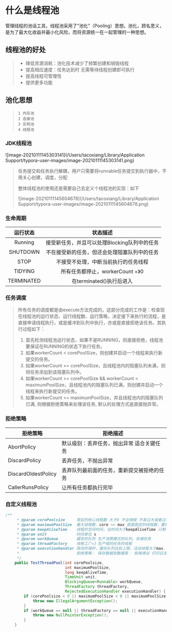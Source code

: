 # 什么是线程池

管理线程的池话工具，线程池采用了“池化”（Pooling）思想。池化，顾名思义，是为了最大化收益并最小化风险，而将资源统一在一起管理的一种思想。



## 线程池的好处

> - 降低资源消耗：池化技术减少了频繁创建和销毁线程
> - 提高相应速度：任务达到时 无需等待线程创建即可执行
> - 提高线程可管理性
> - 提供更多功能

## 池化思想

> ```
> 1 内存池
> 2 连接池
> 3 实例池
> 4 线程池
> ```

### JDK线程池

![image-20210111145303141](/Users/tacoxiang/Library/Application Support/typora-user-images/image-20210111145303141.png)

> 任务提交和任务执行解耦，用户只需要将runnable任务提交到执行器中，不用关心创建，调度，分配
>
> 整体线程池的使用还是需要自己去定义个线程池的实现：如下
>
> ![image-20210111145604678](/Users/tacoxiang/Library/Application Support/typora-user-images/image-20210111145604678.png)
>
> 

### 生命周期

|  运行状态  |                   状态描述                   |
| :--------: | :------------------------------------------: |
|  Running   | 接受新任务，并且可以处理Blocking队列中的任务 |
|  SHUTDOWN  | 不在接受新的任务，但还会处理阻塞队列中的任务 |
|    STOP    |     不接受不处理，中断当前执行的任务线程     |
|  TIDYING   |       所有任务都停止，workerCount =》0       |
| TERMINATED |           在terminated()执行后进入           |

### 任务调度

> 所有任务的调度都是由execute方法完成的，这部分完成的工作是：检查现在线程池的运行状态、运行线程数、运行策略，决定接下来执行的流程，是直接申请线程执行，或是缓冲到队列中执行，亦或是直接拒绝该任务。其执行过程如下：
>
> 1. 首先检测线程池运行状态，如果不是RUNNING，则直接拒绝，线程池要保证在RUNNING的状态下执行任务。
> 2. 如果workerCount < corePoolSize，则创建并启动一个线程来执行新提交的任务。
> 3. 如果workerCount >= corePoolSize，且线程池内的阻塞队列未满，则将任务添加到该阻塞队列中。
> 4. 如果workerCount >= corePoolSize && workerCount < maximumPoolSize，且线程池内的阻塞队列已满，则创建并启动一个线程来执行新提交的任务。
> 5. 如果workerCount >= maximumPoolSize，并且线程池内的阻塞队列已满, 则根据拒绝策略来处理该任务, 默认的处理方式是直接抛异常。

### 拒绝策略

| 拒绝策略            | 拒绝描述                                   |
| ------------------- | ------------------------------------------ |
| AbortPolicy         | 默认级别：丢弃任务，抛出异常 适合关键任务  |
| DiscardPolicy       | 丢弃任务，不抛出异常                       |
| DiscardOldestPolicy | 丢弃队列最前面的任务，重新提交被拒绝的任务 |
| CallerRunsPolicy    | 让所有任务都执行完毕                       |



### 自定义线程池

```java
/**
     * @param corePoolsize     常驻的核心线程数 大于0 不会销毁 不易过大或者过小
     * @param maximumPoolSize  最大线程数，core == max 就是固定的线程数，要是执行的线程大于max 缓存到 workQueue队列中
     * @param keepAliveTime    线程的空闲时间，当时间大于keepAliveTime 只剩下core线程数 避免内存和句柄的浪费
     * @param unit             时间单位 s
     * @param workQueue        缓存的队列 生产消费模式的队列，存储任务
     * @param threadFactory    线程工厂=》生产相同任务的线程
     * @param executionHandler 限流的保护，缓存队列达到上限，活动线程大于max，拒绝策略发挥作用
     *                         拒绝策略： 保存数据到数据库： 削峰填谷 打印日志 转向提示页面
     */
    public TestThreadPool(int corePoolsize, 
                          int maximumPoolSize,
                          long keepAliveTime, 
                          TimeUnit unit,
                          BlockingQueue<Runnable> workQueue, 
                          ThreadFactory threadFactory,
                          RejectedExecutionHandler executionHandler) {
        if (corePoolsize < 0 || maximumPoolSize < 0 || maximumPoolSize < corePoolsize) {
            throw new IllegalArgumentException();
        }
        if (workQueue == null || threadFactory == null || executionHandler == null) {
            throw new NullPointerException();
        }
    }
```



